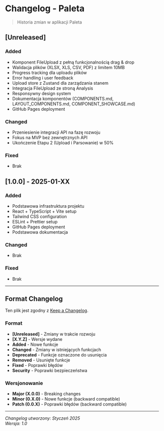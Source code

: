 # Changelog - Paleta

> Historia zmian w aplikacji Paleta

## [Unreleased]

### Added
- Komponent FileUpload z pełną funkcjonalnością drag & drop
- Walidacja plików (XLSX, XLS, CSV, PDF) z limitem 10MB
- Progress tracking dla uploadu plików
- Error handling i user feedback
- Upload store z Zustand dla zarządzania stanem
- Integracja FileUpload ze stroną Analysis
- Responsywny design system
- Dokumentacja komponentów (COMPONENTS.md, LAYOUT_COMPONENTS.md, COMPONENT_SHOWCASE.md)
- GitHub Pages deployment

### Changed
- Przeniesienie integracji API na fazę rozwoju
- Fokus na MVP bez zewnętrznych API
- Ukończenie Etapu 2 (Upload i Parsowanie) w 50%

### Fixed
- Brak

## [1.0.0] - 2025-01-XX

### Added
- Podstawowa infrastruktura projektu
- React + TypeScript + Vite setup
- Tailwind CSS configuration
- ESLint + Prettier setup
- GitHub Pages deployment
- Podstawowa dokumentacja

### Changed
- Brak

### Fixed
- Brak

---

## Format Changelog

Ten plik jest zgodny z [Keep a Changelog](https://keepachangelog.com/en/1.0.0/).

### Format
- **[Unreleased]** - Zmiany w trakcie rozwoju
- **[X.Y.Z]** - Wersje wydane
- **Added** - Nowe funkcje
- **Changed** - Zmiany w istniejących funkcjach
- **Deprecated** - Funkcje oznaczone do usunięcia
- **Removed** - Usunięte funkcje
- **Fixed** - Poprawki błędów
- **Security** - Poprawki bezpieczeństwa

### Wersjonowanie
- **Major (X.0.0)** - Breaking changes
- **Minor (0.X.0)** - Nowe funkcje (backward compatible)
- **Patch (0.0.X)** - Poprawki błędów (backward compatible)

---

*Changelog utworzony: Styczeń 2025*  
*Wersja: 1.0*
